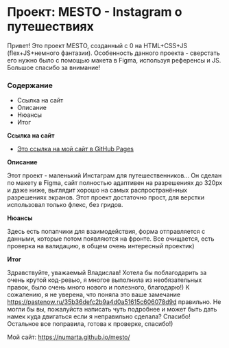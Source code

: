 # Проект: MESTO - Instagram о путешествиях
Привет! Это проект MESTO, созданный с 0 на HTML+CSS+JS (flex+JS+немного фантазии).
Особенность данного проекта - сверстать его нужно было с помощью макета в Figma, используя референсы и JS.
Большое спасибо за внимание!

### Содержание
* Ссылка на сайт
* Описание
* Нюансы
* Итог

**Ссылка на сайт**

* [Это ссылка на мой сайт в GitHub Pages](https://numarta.github.io/mesto/)

**Описание**

Этот проект - маленький Инстаграм для путешественников... 
Он сделан по макету в Figma, сайт полностью адаптивен на разрешениях до 320px и даже ниже, выглядит хорошо на самых распространённых разрешениях экранов.
Этот проект достаточно прост, для верстки использовал только флекс, без гридов.

**Нюансы**

Здесь есть попапчики для взаимодействия, форма отправляется с данными, которые потом появляются на фронте.
Все очищается, есть проверка на валидацию, в общем очень интересный проектик)

**Итог**

Здравствуйте, уважаемый Владислав! Хотела бы поблагодарить за очень крутой код-ревью, я многое выполнила из необязательных правок, было очень много нового и полезного, благодарю!) К сожалению, я не уверена, что поняла это ваше замечание https://pastenow.ru/35b36defc2b9a4d0a51615c606078d9d правильно. Не могли бы вы, пожалуйста написать чуть подробнее и может быть дать намек куда двигаться если я неправильно сделала? Спасибо! Остальное все поправила, готова к проверке, спасибо!)

Мой сайт:
https://numarta.github.io/mesto/